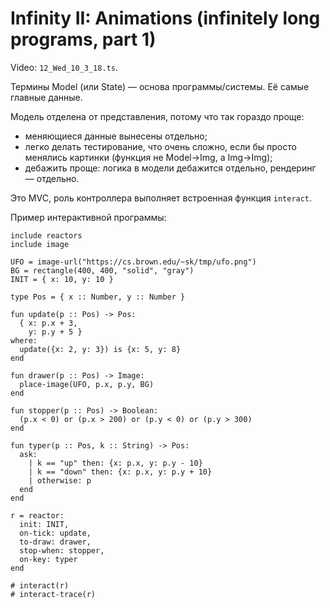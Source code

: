 # Infinity II: Animations (infinitely long programs, part 1)
Video: `12_Wed_10_3_18.ts`.

Термины Model (или State) — основа программы/системы. Её самые главные данные.

Модель отделена от представления, потому что так гораздо проще:

- меняющиеся данные вынесены отдельно;
- легко делать тестирование, что очень сложно, если бы просто менялись картинки (функция не Model->Img, а Img->Img);
- дебажить проще: логика в модели дебажится отдельно, рендеринг — отдельно.

Это MVC, роль контроллера выполняет встроенная функция `interact`.

Пример интерактивной программы:

```pyret
include reactors
include image

UFO = image-url("https://cs.brown.edu/~sk/tmp/ufo.png")
BG = rectangle(400, 400, "solid", "gray")
INIT = { x: 10, y: 10 }

type Pos = { x :: Number, y :: Number }

fun update(p :: Pos) -> Pos:
  { x: p.x + 3,
    y: p.y + 5 }
where:
  update({x: 2, y: 3}) is {x: 5, y: 8}
end

fun drawer(p :: Pos) -> Image:
  place-image(UFO, p.x, p.y, BG)
end

fun stopper(p :: Pos) -> Boolean:
  (p.x < 0) or (p.x > 200) or (p.y < 0) or (p.y > 300)
end

fun typer(p :: Pos, k :: String) -> Pos:
  ask:
    | k == "up" then: {x: p.x, y: p.y - 10}
    | k == "down" then: {x: p.x, y: p.y + 10}
    | otherwise: p
  end
end

r = reactor:
  init: INIT,
  on-tick: update,
  to-draw: drawer,
  stop-when: stopper,
  on-key: typer
end

# interact(r)
# interact-trace(r)
```